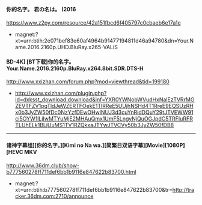 #### 你的名字。 君の名は。 (2016
https://www.z2py.com/resource/42a151fbcd6f405797c0cbaeb6e17a1e
- magnet:?xt=urn:btih:2e071bef83e60af4964b91477194811d46a94780&dn=Your.Name.2016.2160p.UHD.BluRay.x265-VALiS
#### BD-4K] [ВТ下载]你的名字。 Your.Name.2016.2160p.BluRay.x264.8bit.SDR.DTS-H
http://www.xxizhan.com/forum.php?mod=viewthread&tid=199180
- http://www.xxizhan.com/plugin.php?id=dxksst_download:download&inf=YXR0YWNobWVudHxNalEzTVRrMGZEVTFZV1pqTldJeWZERTFOekE1TlRReE5UUjhNSHd4T1RreE9EQSUzRHx0b3JyZW50fDc0NzYzfDEwOHwlNUJ3d3cuYnRidDQuY29tJTVEWW91ci5OYW1lLjIwMTYuMjE2MHAuQmx1UmF5LngyNjQuOGJpdC5TRFIuRFRTLUhELk1BLjUuMS1TV1RZQkxaJTYwJTVCVy50b3JyZW50fDB8
---
#### 诸神字幕组][你的名字。][Kimi no Na wa.][简繁日双语字幕][Movie][1080P][HEVC MKV
http://www.36dm.club/show-b777560278ff711def6bb1b9116e847622b83700.html
- magnet:?xt=urn:btih:b777560278ff711def6bb1b9116e847622b83700&tr=http://tracker.36dm.com:2710/announce
